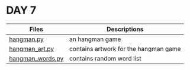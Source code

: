 # DAY 7

Files | Descriptions
----- | ------------
[hangman.py](./hangman.py) | an hangman game
[hangman_art.py](./hangman_art.py) | contains artwork for the hangman game
[hangman_words.py](./hangman_words.py) | contains random word list


